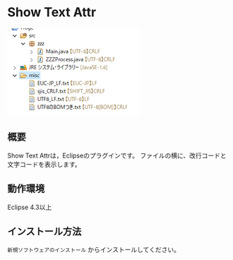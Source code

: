 
# Show Text Attr

![スクショ](https://raw.githubusercontent.com/inosn7bc/showTextAttr/master/docs/showTextAttr_image01.png)

## 概要

Show Text Attrは，Eclipseのプラグインです。
ファイルの横に、改行コードと文字コードを表示します。

## 動作環境
Eclipse 4.3以上

## インストール方法
`新規ソフトウェアのインストール` からインストールしてください。
